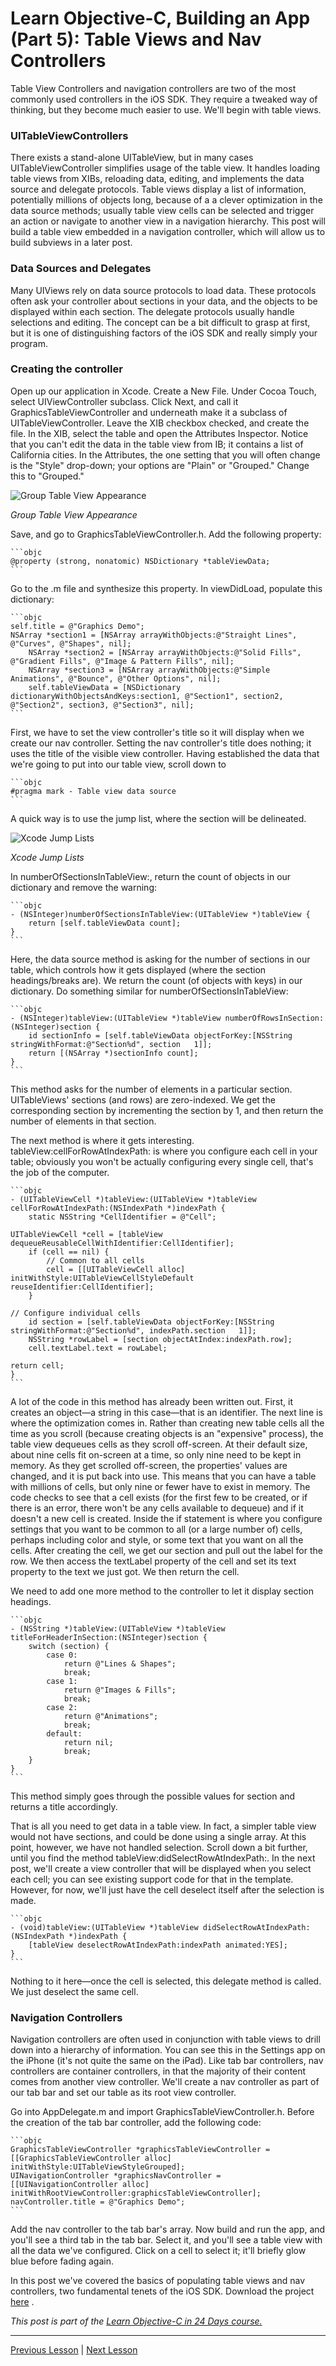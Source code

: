 # Learn Objective-C, Building an App (Part 5): Table Views and Nav Controllers 

Table View Controllers and navigation controllers are two of the most commonly used controllers in the iOS SDK. They require a tweaked way of thinking, but they become much easier to use. We'll begin with table views. 

### UITableViewControllers 

There exists a stand-alone UITableView, but in many cases UITableViewController simplifies usage of the table view. It handles loading table views from XIBs, reloading data, editing, and implements the data source and delegate protocols. Table views display a list of information, potentially millions of objects long, because of a a clever optimization in the data source methods; usually table view cells can be selected and trigger an action or navigate to another view in a navigation hierarchy. This post will build a table view embedded in a navigation controller, which will allow us to build subviews in a later post. 

### Data Sources and Delegates 

Many UIViews rely on data source protocols to load data. These protocols often ask your controller about sections in your data, and the objects to be displayed within each section. The delegate protocols usually handle selections and editing. The concept can be a bit difficult to grasp at first, but it is one of distinguishing factors of the iOS SDK and really simply your program. 

### Creating the controller 

Open up our application in Xcode. Create a New File. Under Cocoa Touch, select UIViewController subclass. Click Next, and call it GraphicsTableViewController and underneath make it a subclass of UITableViewController. Leave the XIB checkbox checked, and create the file. In the XIB, select the table and open the Attributes Inspector. Notice that you can't edit the data in the table view from IB; it contains a list of California cities. In the Attributes, the one setting that you will often change is the "Style" drop-down; your options are "Plain" or "Grouped." Change this to "Grouped." 

![Group Table View Appearance](../image_resources/xcode-group-table-view-apperance.png)

*Group Table View Appearance*

Save, and go to GraphicsTableViewController.h. Add the following property: 
    
    ```objc
    @property (strong, nonatomic) NSDictionary *tableViewData;
    ```

Go to the .m file and synthesize this property. In viewDidLoad, populate this dictionary: 
    
    ```objc
    self.title = @"Graphics Demo";
    NSArray *section1 = [NSArray arrayWithObjects:@"Straight Lines", @"Curves", @"Shapes", nil];
        NSArray *section2 = [NSArray arrayWithObjects:@"Solid Fills", @"Gradient Fills", @"Image & Pattern Fills", nil];
        NSArray *section3 = [NSArray arrayWithObjects:@"Simple Animations", @"Bounce", @"Other Options", nil];
        self.tableViewData = [NSDictionary dictionaryWithObjectsAndKeys:section1, @"Section1", section2, @"Section2", section3, @"Section3", nil];
    ```

First, we have to set the view controller's title so it will display when we create our nav controller. Setting the nav controller's title does nothing; it uses the title of the visible view controller. Having established the data that we're going to put into our table view, scroll down to 
    
    ```objc
    #pragma mark - Table view data source
    ```

A quick way is to use the jump list, where the section will be delineated. 

![Xcode Jump Lists](../image_resources/xcode-jump-lists.png)

*Xcode Jump Lists*

In numberOfSectionsInTableView:, return the count of objects in our dictionary and remove the warning: 
    
    ```objc
    - (NSInteger)numberOfSectionsInTableView:(UITableView *)tableView {
        return [self.tableViewData count];
    }
    ```

Here, the data source method is asking for the number of sections in our table, which controls how it gets displayed (where the section headings/breaks are). We return the count (of objects with keys) in our dictionary. Do something similar for numberOfSectionsInTableView: 
    
    ```objc
    - (NSInteger)tableView:(UITableView *)tableView numberOfRowsInSection:(NSInteger)section {
        id sectionInfo = [self.tableViewData objectForKey:[NSString stringWithFormat:@"Section%d", section   1]];
        return [(NSArray *)sectionInfo count];
    }
    ```

This method asks for the number of elements in a particular section. UITableViews' sections (and rows) are zero-indexed. We get the corresponding section by incrementing the section by 1, and then return the number of elements in that section. 

The next method is where it gets interesting. tableView:cellForRowAtIndexPath: is where you configure each cell in your table; obviously you won't be actually configuring every single cell, that's the job of the computer. 
    
    ```objc
    - (UITableViewCell *)tableView:(UITableView *)tableView cellForRowAtIndexPath:(NSIndexPath *)indexPath {
        static NSString *CellIdentifier = @"Cell";
    
    UITableViewCell *cell = [tableView dequeueReusableCellWithIdentifier:CellIdentifier];
        if (cell == nil) {
            // Common to all cells
            cell = [[UITableViewCell alloc] initWithStyle:UITableViewCellStyleDefault reuseIdentifier:CellIdentifier];
        }
    
    // Configure individual cells
        id section = [self.tableViewData objectForKey:[NSString stringWithFormat:@"Section%d", indexPath.section   1]];
        NSString *rowLabel = [section objectAtIndex:indexPath.row];
        cell.textLabel.text = rowLabel;
    
    return cell;
    }
    ```

A lot of the code in this method has already been written out. First, it creates an object—a string in this case—that is an identifier. The next line is where the optimization comes in. Rather than creating new table cells all the time as you scroll (because creating objects is an "expensive" process), the table view dequeues cells as they scroll off-screen. At their default size, about nine cells fit on-screen at a time, so only nine need to be kept in memory. As they get scrolled off-screen, the properties' values are changed, and it is put back into use. This means that you can have a table with millions of cells, but only nine or fewer have to exist in memory. The code checks to see that a cell exists (for the first few to be created, or if there is an error, there won't be any cells available to dequeue) and if it doesn't a new cell is created. Inside the if statement is where you configure settings that you want to be common to all (or a large number of) cells, perhaps including color and style, or some text that you want on all the cells. After creating the cell, we get our section and pull out the label for the row. We then access the textLabel property of the cell and set its text property to the text we just got. We then return the cell. 

We need to add one more method to the controller to let it display section headings. 
    
    ```objc
    - (NSString *)tableView:(UITableView *)tableView titleForHeaderInSection:(NSInteger)section {
        switch (section) {
            case 0:
                return @"Lines & Shapes";
                break;
            case 1:
                return @"Images & Fills";
                break;
            case 2:
                return @"Animations";
                break;
            default:
                return nil;
                break;
        }
    }
    ```

This method simply goes through the possible values for section and returns a title accordingly. 

That is all you need to get data in a table view. In fact, a simpler table view would not have sections, and could be done using a single array. At this point, however, we have not handled selection. Scroll down a bit further, until you find the method tableView:didSelectRowAtIndexPath:. In the next post, we'll create a view controller that will be displayed when you select each cell; you can see existing support code for that in the template. However, for now, we'll just have the cell deselect itself after the selection is made. 
    
    ```objc
    - (void)tableView:(UITableView *)tableView didSelectRowAtIndexPath:(NSIndexPath *)indexPath {
        [tableView deselectRowAtIndexPath:indexPath animated:YES];
    }
    ```

Nothing to it here—once the cell is selected, this delegate method is called. We just deselect the same cell. 

### Navigation Controllers 

Navigation controllers are often used in conjunction with table views to drill down into a hierarchy of information. You can see this in the Settings app on the iPhone (it's not quite the same on the iPad). Like tab bar controllers, nav controllers are container controllers, in that the majority of their content comes from another view controller. We'll create a nav controller as part of our tab bar and set our table as its root view controller. 

Go into AppDelegate.m and import GraphicsTableViewController.h. Before the creation of the tab bar controller, add the following code: 
    
    ```objc
    GraphicsTableViewController *graphicsTableViewController = [[GraphicsTableViewController alloc] initWithStyle:UITableViewStyleGrouped];
    UINavigationController *graphicsNavController = [[UINavigationController alloc] initWithRootViewController:graphicsTableViewController];
    navController.title = @"Graphics Demo";
    ```

Add the nav controller to the tab bar's array. Now build and run the app, and you'll see a third tab in the tab bar. Select it, and you'll see a table view with all the data we've configured. Click on a cell to select it; it'll briefly glow blue before fading again. 

In this post we've covered the basics of populating table views and nav controllers, two fundamental tenets of the iOS SDK. Download the project [here](../Building%20an%20App%20Part%206%20-%20Navigation%20Controllers%20and%20Stacks) . 

*This post is part of the [Learn Objective-C in 24 Days course.](38.md)*

---

[Previous Lesson](93.md) | [Next Lesson](95.md)